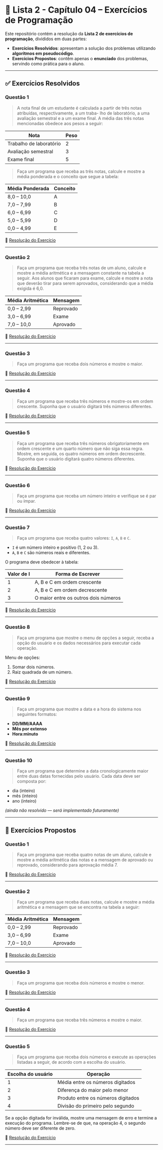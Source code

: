 
# 📘 Lista 2 - Capítulo 04 – Exercícios de Programação

Este repositório contém a resolução da **Lista 2 de exercícios de programação**, divididos em duas partes:  

- **Exercícios Resolvidos**: apresentam a solução dos problemas utilizando **algoritmos em pseudocódigo**.  
- **Exercícios Propostos**: contêm apenas o **enunciado** dos problemas, servindo como prática para o aluno.  

---

## ✅ Exercícios Resolvidos

### Questão 1  
> A nota final de um estudante é calculada a partir de três notas atribuídas, respectivamente, a um traba-
lho de laboratório, a uma avaliação semestral e a um exame final. A média das três notas mencionadas obedece aos pesos a seguir:  


| Nota                    |  Peso |
|-------------------------|-------|
| Trabalho de laboratório |   2   |
| Avaliação semestral     |   3   |
| Exame final             |   5   |


> Faça um programa que receba as três notas, calcule e mostre a média ponderada e o conceito que segue
a tabela:

| Média Ponderada | Conceito |
|-----------------|----------|
| 8,0 – 10,0      | A        |
| 7,0 – 7,99      | B        |
| 6,0 – 6,99       | C        |
| 5,0 – 5,99       | D        |
| 0,0 – 4,99       | E        |

🔗 [Resolução do Exercício](https://github.com/SatiroDev/POO-2025.2-TIP4/blob/main/Lista-02/Cap04/Exercicios-Resolvidos/Q01/src/br/edu/principal/Principal.java)

---

### Questão 2  
> Faça um programa que receba três notas de um aluno, calcule e mostre a média aritmética e a mensagem
constante na tabela a seguir. Aos alunos que ficaram para exame, calcule e mostre a nota que deverão
tirar para serem aprovados, considerando que a média exigida é 6,0.  

| Média Aritmética | Mensagem   |
|------------------|------------|
| 0,0 – 2,99        | Reprovado  |
| 3,0 – 6,99        | Exame      |
| 7,0 – 10,0       | Aprovado   |

🔗 [Resolução do Exercício](https://github.com/SatiroDev/POO-2025.2-TIP4/blob/main/Lista-02/Cap04/Exercicios-Resolvidos/Q02/src/br/edu/principal/Principal.java)

---

### Questão 3  
> Faça um programa que receba dois números e mostre o maior.  

🔗 [Resolução do Exercício](https://github.com/SatiroDev/POO-2025.2-TIP4/blob/main/Lista-02/Cap04/Exercicios-Resolvidos/Q03/src/br/edu/principal/Principal.java)

---

### Questão 4  
> Faça um programa que receba três números e mostre-os em ordem crescente. Suponha que o usuário
digitará três números diferentes.  

🔗 [Resolução do Exercício](https://github.com/SatiroDev/POO-2025.2-TIP4/blob/main/Lista-02/Cap04/Exercicios-Resolvidos/Q04/src/br/edu/principal/Principal.java)

---

### Questão 5  
> Faça um programa que receba três números obrigatoriamente em ordem crescente e um quarto número que não siga essa regra. Mostre, em seguida, os quatro números em ordem decrescente. Suponha
que o usuário digitará quatro números diferentes.  

🔗 [Resolução do Exercício](https://github.com/SatiroDev/POO-2025.2-TIP4/blob/main/Lista-02/Cap04/Exercicios-Resolvidos/Q05/src/br/edu/principal/Principal.java)

---

### Questão 6  
> Faça um programa que receba um número inteiro e verifique se é par ou ímpar. 

🔗 [Resolução do Exercício](https://github.com/SatiroDev/POO-2025.2-TIP4/blob/main/Lista-02/Cap04/Exercicios-Resolvidos/Q06/src/br/edu/principal/Principal.java)

---

### Questão 7  
> Faça um programa que receba quatro valores: `I`, `A`, `B` e `C`.  
- `I` é um número inteiro e positivo (1, 2 ou 3).  
- `A`, `B` e `C` são números reais e diferentes.  

O programa deve obedecer à tabela:  

| Valor de I | Forma de Escrever      |
|------------|------------------------|
| 1          | A, B e C em ordem crescente |
| 2          | A, B e C em ordem decrescente |
| 3          | O maior entre os outros dois números |

🔗 [Resolução do Exercício](https://github.com/SatiroDev/POO-2025.2-TIP4/blob/main/Lista-02/Cap04/Exercicios-Resolvidos/Q07/src/br/edu/principal/Principal.java)

---

### Questão 8  
> Faça um programa que mostre o menu de opções a seguir, receba a opção do usuário e os dados necessários para executar cada operação. 

Menu de opções:  
1. Somar dois números.  
2. Raiz quadrada de um número.  

🔗 [Resolução do Exercício](https://github.com/SatiroDev/POO-2025.2-TIP4/blob/main/Lista-02/Cap04/Exercicios-Resolvidos/Q08/src/br/edu/principal/Principal.java)

---

### Questão 9  
> Faça um programa que mostre a data e a hora do sistema nos seguintes formatos:  
- **DD/MM/AAAA**  
- **Mês por extenso**  
- **Hora:minuto**  

🔗 [Resolução do Exercício](https://github.com/SatiroDev/POO-2025.2-TIP4/blob/main/Lista-02/Cap04/Exercicios-Resolvidos/Q09/src/br/edu/principal/Principal.java)

---

### Questão 10  
> Faça um programa que determine a data cronologicamente maior entre duas datas fornecidas pelo usuário. Cada data deve ser composta por:  
- dia (inteiro)  
- mês (inteiro)  
- ano (inteiro)  

*(ainda não resolvido — será implementado futuramente)*  

---

## 📌 Exercícios Propostos

### Questão 1  
> Faça um programa que receba quatro notas de um aluno, calcule e mostre a média aritmética das notas e a
mensagem de aprovado ou reprovado, considerando para aprovação média 7. 

🔗 [Resolução do Exercício](https://github.com/SatiroDev/POO-2025.2-TIP4/blob/main/Lista-02/Cap04/Exercicios-Propostos/Q01/src/br/edu/principal/Principal.java)

---

### Questão 2  
> Faça um programa que receba duas notas, calcule e mostre a média aritmética e a mensagem que se encontra
na tabela a seguir:  

| Média Aritmética | Mensagem   |
|------------------|------------|
| 0,0 – 2,99        | Reprovado  |
| 3,0 – 6,99        | Exame      |
| 7,0 – 10,0       | Aprovado   |

🔗 [Resolução do Exercício](https://github.com/SatiroDev/POO-2025.2-TIP4/blob/main/Lista-02/Cap04/Exercicios-Propostos/Q02/src/br/edu/principal/Principal.java)

---

### Questão 3  
> Faça um programa que receba dois números e mostre o menor.
> 
🔗 [Resolução do Exercício](https://github.com/SatiroDev/POO-2025.2-TIP4/blob/main/Lista-02/Cap04/Exercicios-Propostos/Q03/src/br/edu/principal/Principal.java)

---

### Questão 4  
> Faça um programa que receba três números e mostre o maior.  

🔗 [Resolução do Exercício](https://github.com/SatiroDev/POO-2025.2-TIP4/blob/main/Lista-02/Cap04/Exercicios-Propostos/Q04/src/br/edu/principal/Principal.java) 

---

### Questão 5  
> Faça um programa que receba dois números e execute as operações listadas a seguir, de acordo com a escolha
do usuário.  

| Escolha do usuário | Operação                        |
|---------|----------------------------------|
| 1       | Média entre os números digitados |
| 2       | Diferença do maior pelo menor    |
| 3       | Produto entre os números digitados |
| 4       | Divisão do primeiro pelo segundo |

Se a opção digitada for inválida, mostre uma mensagem de erro e termine a execução do programa.
Lembre-se de que, na operação 4, o segundo número deve ser diferente de zero.  

🔗 [Resolução do Exercício](https://github.com/SatiroDev/POO-2025.2-TIP4/blob/main/Lista-02/Cap04/Exercicios-Propostos/Q05/src/br/edu/principal/Principal.java) 

---


